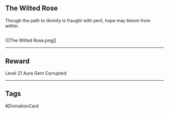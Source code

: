 ## The Wilted Rose
Though the path to divinity is fraught with peril, hope may bloom from within.
## 
![[The Wilted Rose.png]]

---
## Reward
Level 21 Aura Gem
Corrupted

---
## Tags
#DivinationCard
